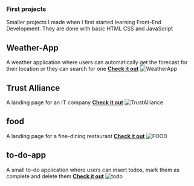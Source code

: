 ### First projects
Smaller projects I made when I first started learning Front-End Development. 
They are done with basic HTML CSS and JavaScript

## Weather-App
A weather application where users can automatically get the forecast for their location or they can search for one 
**[Check it out](https://alexmsc96.github.io/weather-app2.1/)**
![WeatherApp](https://user-images.githubusercontent.com/62430558/114780544-383f9d80-9d80-11eb-939d-d42d4dd883f3.png)


## Trust Alliance
A landing page for an IT company 
**[Check it out](https://alexmsc96.github.io/ta/)**
![TrustAlliance](https://user-images.githubusercontent.com/62430558/114779965-6e305200-9d7f-11eb-9da6-68e31d805a6d.png)

## food
A landing page for a fine-dining restaurant
**[Check it out](https://alexmsc96.github.io/restaurantv2/)**
![FOOD](https://user-images.githubusercontent.com/62430558/114780004-7c7e6e00-9d7f-11eb-9979-81f907ab0ea7.png)

## to-do-app
A small to-do application where users can insert todos, mark them as complete and delete them
**[Check it out](https://alexmsc96.github.io/todo-app/)**
![todo](https://user-images.githubusercontent.com/62430558/114780178-b5b6de00-9d7f-11eb-8130-f5b53947d274.png)
